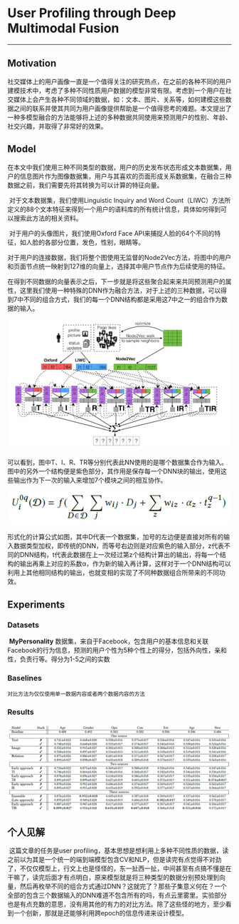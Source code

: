 # User Profiling through Deep Multimodal Fusion

------

## Motivation

​	社交媒体上的用户画像一直是一个值得关注的研究热点，在之前的各种不同的用户建模技术中，考虑了多种不同性质用户数据的模型非常有限。考虑到一个用户在社交媒体上会产生各种不同领域的数据，如：文本、图片、关系等，如何建模这些数据之间的联系并使其共同为用户画像提供帮助是一个值得思考的难题。本文提出了一种多模型融合的方法能够将上述的多种数据共同使用来预测用户的性别、年龄、社交兴趣，并取得了非常好的效果。

## Model

​	在本文中我们使用三种不同类型的数据，用户的历史发布状态形成文本数据集，用户的信息图片作为图像数据集，用户与其喜欢的页面形成关系数据集，在融合三种数据之前，我们需要先将其转换为可以计算的特征向量。

​	对于文本数据集，我们使用Linguistic Inquiry and Word Count（LIWC）方法所定义的88个文本特征来得到一个用户的语料库的所有统计信息，具体如何得到可以搜索此方法的相关资料。

​	对于用户的头像图片，我们使用Oxford Face API来捕捉人脸的64个不同的特征，如人脸的各部分位置，发色，性别，眼睛等。

​	对于用户的连接数据，我们将整个图使用无监督的Node2Vec方法，将图中的用户和页面节点统一映射到127维的向量上，选择其中用户节点作为后续使用的特征。

​	在得到不同数据的向量表示之后，下一步就是将这些聚合起来来共同预测用户的属性，这里我们使用一种特殊的DNN作为融合方法，对于上述的三种数据，可以得到7中不同的组合方式，我们的每一个DNN结构都是采用这7中之一的组合作为数据的输入。

![image-20200307120619485](https://github.com/linzihan-backforward/PaperNotes/blob/master/WSDM/%5BWSDM2018%5D%20User%20Profiling%20through%20Deep%20Multimodal%20Fusion/image-20200307120619485.png?raw=true)

​	可以看到，图中T、I、R、TR等分别代表此NN使用的是哪个数据集合作为输入。图中的另外一个结构便是紫色部分，其作用是保存每一个DNN块的输出，使用这些输出作为下一次的输入来增加7个模块之间的相互协作。

![image-20200307121047478](https://github.com/linzihan-backforward/PaperNotes/blob/master/WSDM/%5BWSDM2018%5D%20User%20Profiling%20through%20Deep%20Multimodal%20Fusion/image-20200307121047478.png?raw=true)

​	形式化的计算公式如图，其中D代表一个数据集，加号的左边便是直接对所有的输入数据类型加权，即传统的DNN，而等号右边则是对应紫色的输入部分，z代表不同的DNN结构，t代表此数据在上一次经过第z个结构计算出的输出，将每一个结构的输出再乘上对应的系数α，作为新的输入再计算，这样对于一个DNN结构可以利用上其他相同结构的输出，也就变相的实现了不同种数据组合所带来的不同功效。

## Experiments

### 	Datasets

​	**MyPersonality** 数据集，来自于Facebook，包含用户的基本信息和关联Facebook的行为信息，预测的用户个性为5种个性上的得分，包括外向性，亲和性，负责行等。得分为1-5之间的实数

### Baselines

 	对比方法为仅仅使用单一数据内容或者两个数据内容的方法

### Results

![image-20200307142119715](https://github.com/linzihan-backforward/PaperNotes/blob/master/WSDM/%5BWSDM2018%5D%20User%20Profiling%20through%20Deep%20Multimodal%20Fusion/image-20200307142119715.png?raw=true)

## 个人见解

​	这篇文章的任务是user profiling，基本思想是想利用上多种不同性质的数据，读之前以为其是一个统一的端到端模型包含CV和NLP，但是读完有点觉得不对劲了，不仅仅模型上，行文上也是怪怪的，东一扯西一扯，中间甚至有点搞不懂是在干嘛了，读完后面才有点明白，原来模型就是将三种类型的数据分别预处理到向量，然后再枚举不同的组合方式通过DNN？这就完了？那些子集意义何在？一个全部的包含三个数据输入的DNN难道不包含所有的吗，有点云里雾里。实验部分也是有点充数的意思，没有用其他的有力的对比方法。除了这些怪的地方，至少看到一个创新，那就是还能够利用跨epoch的信息传递来设计模型。